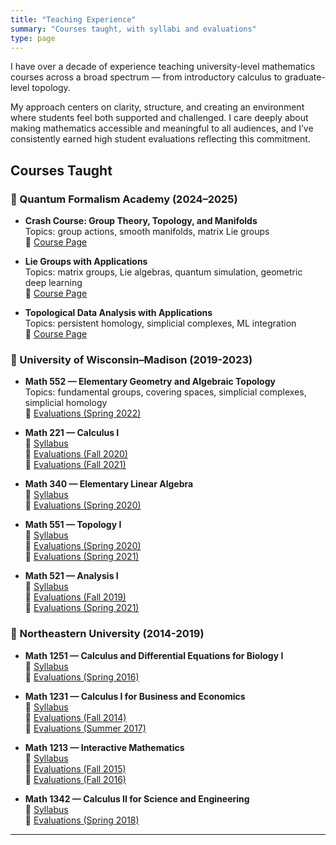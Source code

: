 ```yaml
---
title: "Teaching Experience"
summary: "Courses taught, with syllabi and evaluations"
type: page
---
```


I have over a decade of experience teaching university-level mathematics courses across a broad spectrum — from introductory calculus to graduate-level topology.

My approach centers on clarity, structure, and creating an environment where students feel both supported and challenged. I care deeply about making mathematics accessible and meaningful to all audiences, and I’ve consistently earned high student evaluations reflecting this commitment.

## Courses Taught

### 📘 Quantum Formalism Academy (2024–2025)

- **Crash Course: Group Theory, Topology, and Manifolds**  
  Topics: group actions, smooth manifolds, matrix Lie groups  
  📄 [Course Page](https://quantumformalism.academy/crash-course-on-groups-topology-manifolds)

- **Lie Groups with Applications**  
  Topics: matrix groups, Lie algebras, quantum simulation, geometric deep learning  
  📄 [Course Page](https://quantumformalism.academy/lie-groups-with-applications)

- **Topological Data Analysis with Applications**  
  Topics: persistent homology, simplicial complexes, ML integration  
  📄 [Course Page](https://quantumformalism.academy/topological-data-analysis-with-applications)

### 📘 University of Wisconsin–Madison (2019-2023)

- **Math 552 — Elementary Geometry and Algebraic Topology**  
  Topics: fundamental groups, covering spaces, simplicial complexes, simplicial homology  
  💬 [Evaluations (Spring 2022)](/uploads/survey_results_aggregate_20220711_1745.pdf)

- **Math 221 — Calculus I**  
  📄 [Syllabus](/uploads/221-hepler-f20.pdf)  
  💬 [Evaluations (Fall 2020)](/uploads/survey_results_aggregate_20210630_1337.pdf)  
  💬 [Evaluations (Fall 2021)](/uploads/survey_results_aggregate_20220711_1744.pdf)

- **Math 340 — Elementary Linear Algebra**  
  📄 [Syllabus](/uploads/340-hepler_spring2020.pdf)  
  💬 [Evaluations (Spring 2020)](/uploads/survey_results_aggregate_20200515_0758.pdf)

- **Math 551 — Topology I**  
  📄 [Syllabus](/uploads/551_hepler_spring20.docx)  
  💬 [Evaluations (Spring 2020)](/uploads/survey_results_aggregate_20200525_1115.pdf)  
  💬 [Evaluations (Spring 2021)](/uploads/math551_spring2021_courseevals.pdf)

- **Math 521 — Analysis I**  
  📄 [Syllabus](/uploads/521_hepler_fall19.pdf)  
  💬 [Evaluations (Fall 2019)](/uploads/survey_results_aggregate_20200525_1119.pdf)  
  💬 [Evaluations (Spring 2021)](/uploads/math521_spring2021_courseevaluations.pdf)

### 📘 Northeastern University (2014-2019)

- **Math 1251 — Calculus and Differential Equations for Biology I**  
  📄 [Syllabus](/uploads/1251syllabus.pdf)  
  💬 [Evaluations (Spring 2016)](/uploads/studentevalspring2016math1251.pdf)

- **Math 1231 — Calculus I for Business and Economics**  
  📄 [Syllabus](/uploads/1231syllabus.pdf)  
  💬 [Evaluations (Fall 2014)](/uploads/studentevalfall2014math1231.pdf)  
  💬 [Evaluations (Summer 2017)](/uploads/summer2017math1231.pdf)

- **Math 1213 — Interactive Mathematics**  
  📄 [Syllabus](/uploads/1213syllabus.pdf)  
  💬 [Evaluations (Fall 2015)](/uploads/studentevalfall2015math1213.pdf)  
  💬 [Evaluations (Fall 2016)](/uploads/studentevalfall2016math1213.pdf)

- **Math 1342 — Calculus II for Science and Engineering**  
  📄 [Syllabus](/uploads/1342-syllabus-spring-2018-hepler.pdf)  
  💬 [Evaluations (Spring 2018)](/uploads/math1342spring18evals.pdf)
---